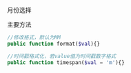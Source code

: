 月份选择

主要方法

```php
//修改格式，默认为MM
public function format($val){}

//时间戳格式化，若value值为时间戳数字格式
public function timespan($val = 'm'){}
```